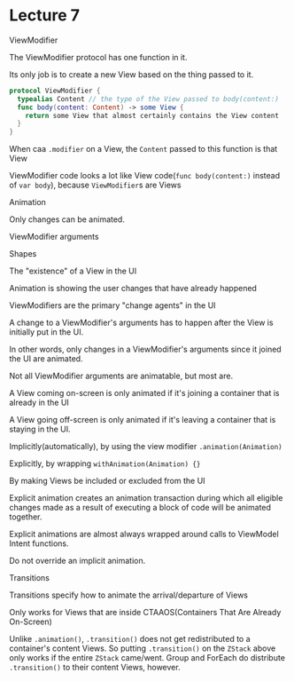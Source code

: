 # Lecture 7

ViewModifier

The ViewModifier protocol has one function in it.

Its only job is to create a new View based on the thing passed to it.

```swift
protocol ViewModifier {
  typealias Content // the type of the View passed to body(content:)
  func body(content: Content) -> some View {
    return some View that almost certainly contains the View content
  }
}
```

When caa `.modifier` on a View, the `Content` passed to this function is that View

ViewModifier code looks a lot like View code(`func body(content:)` instead of `var body`), because `ViewModifier`s are Views



Animation

Only changes can be animated.

ViewModifier arguments

Shapes

The "existence" of a View in the UI

Animation is showing the user changes that have already happened

ViewModifiers are the primary "change agents" in the UI

A change to a ViewModifier's arguments has to happen after the View is initially put in the UI.

In other words, only changes in a ViewModifier's arguments since it joined the UI are animated.

Not all ViewModifier arguments are animatable, but most are.

A View coming on-screen is only animated if it's joining a container that is already in the UI

A View going off-screen is only animated if it's leaving a container that is staying in the UI.

Implicitly(automatically), by using the view modifier `.animation(Animation)`

Explicitly, by wrapping `withAnimation(Animation) {}`

By making Views be included or excluded from the UI



Explicit animation creates an animation transaction during which all eligible changes made as a result of executing a block of code will be animated together.

Explicit animations are almost always wrapped around calls to ViewModel Intent functions.

Do not override an implicit animation.



Transitions

Transitions specify how to animate the arrival/departure of Views

Only works for Views that are inside CTAAOS(Containers That Are Already On-Screen)

Unlike `.animation()`, `.transition()` does not get redistributed to a container's content Views. So putting `.transition()` on the `ZStack` above only works if the entire `ZStack` came/went. Group and ForEach do distribute `.transition()` to their content Views, however.







